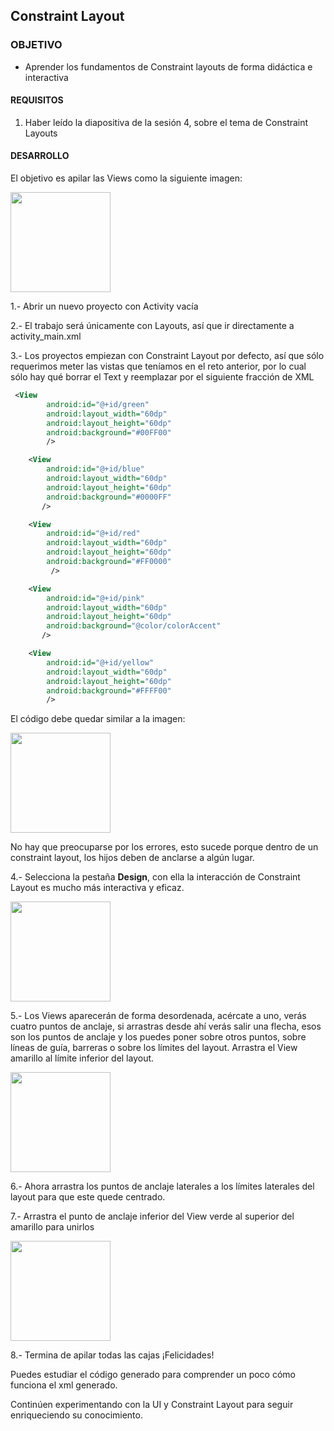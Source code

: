  ## Constraint Layout

### OBJETIVO 

- Aprender los fundamentos de Constraint layouts de forma didáctica e interactiva

#### REQUISITOS 

1. Haber leído la diapositiva de la sesión 4, sobre el tema de Constraint Layouts

#### DESARROLLO

El objetivo es apilar las Views como la siguiente imagen:


<img src="https://github.com/beduExpert/B1-Kotlin-Intermedio/blob/master/Sesion-04/Reto-03/Images/00.png" width="160">


1.- Abrir un nuevo proyecto con Activity vacía

2.- El trabajo será únicamente con Layouts, así que ir directamente a activity_main.xml

3.- Los proyectos empiezan con Constraint Layout por defecto, así que sólo requerimos meter las vistas que teníamos en el reto anterior, por lo cual sólo hay qué borrar el Text y reemplazar por el siguiente fracción de XML


```xml
 <View
        android:id="@+id/green"
        android:layout_width="60dp"
        android:layout_height="60dp"
        android:background="#00FF00"
        />

    <View
        android:id="@+id/blue"
        android:layout_width="60dp"
        android:layout_height="60dp"
        android:background="#0000FF"
       />

    <View
        android:id="@+id/red"
        android:layout_width="60dp"
        android:layout_height="60dp"
        android:background="#FF0000"
         />

    <View
        android:id="@+id/pink"
        android:layout_width="60dp"
        android:layout_height="60dp"
        android:background="@color/colorAccent"
       />

    <View
        android:id="@+id/yellow"
        android:layout_width="60dp"
        android:layout_height="60dp"
        android:background="#FFFF00"
        />

```

El código debe quedar similar a la imagen: 

<img src="https://github.com/beduExpert/B1-Kotlin-Intermedio/blob/master/Sesion-04/Reto-03/Images/01.png" width="160">

No hay que preocuparse por los errores, esto sucede porque dentro de un constraint layout, los hijos deben de anclarse a algún lugar.

4.- Selecciona la pestaña **Design**, con ella la interacción de Constraint Layout es mucho más interactiva y eficaz.

<img src="https://github.com/beduExpert/B1-Kotlin-Intermedio/blob/master/Sesion-04/Reto-03/Images/02.png" width="160">

5.- Los Views aparecerán de forma desordenada, acércate a uno, verás cuatro puntos de anclaje, si arrastras desde ahí verás salir una flecha, esos son los puntos de anclaje y los puedes poner sobre otros puntos, sobre líneas de guía, barreras o sobre los límites del layout. Arrastra el View amarillo al límite inferior del layout.

<img src="https://github.com/beduExpert/B1-Kotlin-Intermedio/blob/master/Sesion-04/Reto-03/Images/03.png" width="160">

6.- Ahora arrastra los puntos de anclaje laterales a los límites laterales del layout para que este quede centrado.

7.- Arrastra el punto de anclaje inferior del View verde al superior del amarillo para unirlos

<img src="https://github.com/beduExpert/B1-Kotlin-Intermedio/blob/master/Sesion-04/Reto-03/Images/04.png" width="160">

8.- Termina de apilar todas las cajas ¡Felicidades!



Puedes estudiar el código generado para comprender un poco cómo funciona el xml generado.


Continúen experimentando con la UI y Constraint Layout para seguir enriqueciendo su conocimiento.

